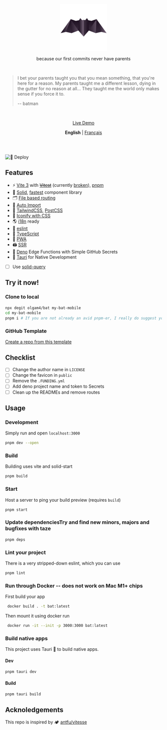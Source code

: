 <p align='center'>
  <img src="./public/pwa-512x512.png" width="150"/>
</p>

<p align='center'>because our first commits never have parents</p>

<br>

> I bet your parents taught you that you mean something, that you're here for a reason. My parents taught me a different lesson, dying in the gutter for no reason at all... They taught me the world only makes sense if you force it to.
>
> -- batman

<br>

<p align='center'>
  <a href="https://bat.glo.quebec" target="_blank">Live Demo</a>
</p

<br>

<p align='center'><b>English</b> | <a href="/README.fr-CA.md">Français</a></p>

<!-- Contributions are welcome -->

<br>

<br>

![🚀 Deploy](https://github.com/olgam4/bat/actions/workflows/ci.yml/badge.svg)

## Features

* ⚡️ [Vite 3](https://vitejs.dev/) with ~~[Vitest](https://vitest.dev/)~~ (currently [broken](https://github.com/solidjs/solid-start/runs/7685058495?check_suite_focus=true)), [pnpm](https://pnpm.js.org/)
* 🗿 [Solid](https://www.solidjs.com/), [fastest](https://krausest.github.io/js-framework-benchmark/current.html) component library
* 🗂 [File based routing](/src/routes/)
* 🔮 [Auto Import](https://github.com/antfu/unplugin-auto-import/)
* 🎨 [TailwindCSS](https://tailwindcss.com), [PostCSS](https://postcss.org/)
* 🙂 [Iconify with CSS](https://github.com/JensDll/tailwindcss-plugin-icons)
* 🌎 [i18n](https://github.com/solidjs-community/solid-primitives/tree/main/packages/i18n) ready
* 🧽 [eslint](https://eslint.org/)
* 🦾 [TypeScript](https://www.typescriptlang.org/)
* 📱 [PWA](https://github.com/antfu/vite-plugin-pwa)
* 🖨 [SSR](https://github.com/solidjs/solid-start)
* 🦕 [Deno](https://deno.com/deploy) Edge Functions with Simple GitHub Secrets
* 🦀 [Tauri](https://tauri.app/) for Native Development

* [ ] Use [solid-query](https://github.com/TanStack/query/pull/4211/files)

## Try it now!

### Clone to local

```sh
npx degit olgam4/bat my-bat-mobile
cd my-bat-mobile
pnpm i # If you are not already an avid pnpm-er, I really do suggest you give it a try !
```

### GitHub Template

[Create a repo from this template](https://github.com/olgam4/bat/generate)

## Checklist

- [ ] Change the author name in `LICENSE`
- [ ] Change the favicon in `public`
- [ ] Remove the `.FUNDING.yml`
- [ ] Add deno project name and token to Secrets
- [ ] Clean up the READMEs and remove routes

## Usage

### Development

Simply run and open `localhost:3000`

```bash
pnpm dev --open
```

### Build

Building uses vite and solid-start

```bash
pnpm build
```

### Start

Host a server to ping your build preview (requires `build`)

```bash
pnpm start
```

### Update dependenciesTry and find new minors, majors and bugfixes with taze

```bash
pnpm deps
```

### Lint your project

There is a very stripped-down eslint, which you can use

```bash
pnpm lint
```

### Run through Docker -- does not work on Mac M1+ chips

First build your app

```bash
 docker build . -t bat:latest
```

Then mount it using docker run

```bash
 docker run -it --init -p 3000:3000 bat:latest
```

### Build native apps

This project uses Tauri 🦀 to build native apps.

#### Dev

```bash
pnpm tauri dev
```

#### Build

```bash
pnpm tauri build
```

## Acknoledgements

This repo is inspired by 🏕 [antfu/vitesse](https://github.com/antfu/vitesse)
